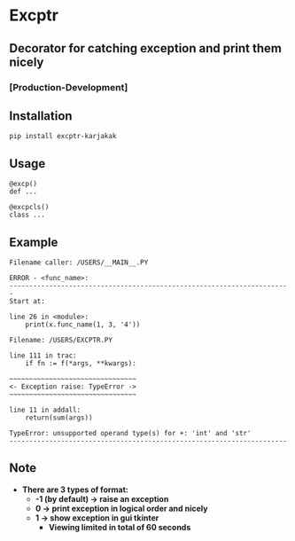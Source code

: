 # Excptr
## Decorator for catching exception and print them nicely
### [Production-Development]

## Installation
```
pip install excptr-karjakak
```

## Usage
```
@excp()
def ...

@excpcls()
class ...
```

## Example
```
Filename caller: /USERS/__MAIN__.PY

ERROR - <func_name>:
-----------------------------------------------------------------------
Start at:

line 26 in <module>:
    print(x.func_name(1, 3, '4'))

Filename: /USERS/EXCPTR.PY

line 111 in trac:
    if fn := f(*args, **kwargs):

~~~~~~~~~~~~~~~~~~~~~~~~~~~~~~~~
<- Exception raise: TypeError ->
~~~~~~~~~~~~~~~~~~~~~~~~~~~~~~~~

line 11 in addall:
    return(sum(args))

TypeError: unsupported operand type(s) for +: 'int' and 'str'
----------------------------------------------------------------------
```

## **Note**
- **There are 3 types of format:**
    - **-1 (by default) -> raise an exception**
    - **0 -> print exception in logical order and nicely**
    - **1 -> show exception in gui tkinter**
        - **Viewing limited in total of 60 seconds** 
